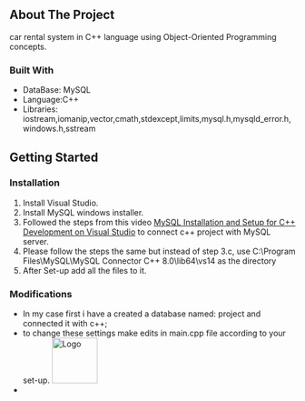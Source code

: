 <!-- ABOUT THE PROJECT -->
## About The Project

car rental system in C++ language using Object-Oriented Programming concepts.

### Built With

* DataBase: MySQL
* Language:C++
* Libraries: iostream,iomanip,vector,cmath,stdexcept,limits,mysql.h,mysqld_error.h,windows.h,sstream

<!-- GETTING STARTED -->
## Getting Started

### Installation

1. Install Visual Studio.
2. Install MySQL windows installer.
3. Followed the steps from this video [MySQL Installation and Setup for C++ Development on Visual Studio]([https://example.com](https://www.youtube.com/watch?v=yNniOHn9Xe0&t=8s)https://www.youtube.com/watch?v=yNniOHn9Xe0&t=8s) to connect c++ project with MySQL server.
4. Please  follow the steps the same but instead of step 3.c, use C:\Program Files\MySQL\MySQL Connector C++ 8.0\lib64\vs14 as the directory
5. After Set-up add all the files to it.

<!-- USAGE EXAMPLES -->
### Modifications

* In my case first i have a created a database named: project and connected it with c++;
* to change these settings make edits in main.cpp file according to your set-up. <img src="images/" alt="Logo" width="80" height="80">
* 
